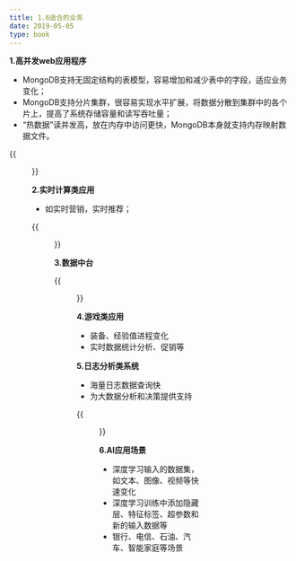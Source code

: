 ```yaml
---
title: 1.6适合的业务
date: 2019-05-05
type: book
---
```


**1.高并发web应用程序**

- MongoDB支持无固定结构的表模型，容易增加和减少表中的字段，适应业务变化；
- MongoDB支持分片集群，很容易实现水平扩展，将数据分散到集群中的各个片上，提高了系统存储容量和读写吞吐量；
- “热数据”读并发高，放在内存中访问更快，MongoDB本身就支持内存映射数据文件。

{{<figure src="./images/1.6-1.png" caption="1.6-1" numbered="true">}}

**2.实时计算类应用**

- 如实时营销，实时推荐；

{{<figure src="./images/1.6-2.png" caption="1.6-2" numbered="true">}}

**3.数据中台**

{{<figure src="./images/1.6-3.png" caption="1.6-3" numbered="true">}}

**4.游戏类应用**

- 装备、经验值进程变化
- 实时数据统计分析、促销等

**5.日志分析类系统**

- 海量日志数据查询快
- 为大数据分析和决策提供支持

{{<figure src="./images/1.6-4.png" caption="1.6-4" numbered="true">}}

**6.AI应用场景**

- 深度学习输入的数据集，如文本、图像、视频等快速变化
- 深度学习训练中添加隐藏层、特征标签、超参数和新的输入数据等
- 银行、电信、石油、汽车、智能家庭等场景